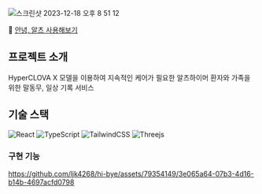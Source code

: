 
![스크린샷 2023-12-18 오후 8 51 12](https://github.com/ljk4268/hi-bye/assets/79354149/5ecc729b-edd8-4cc4-91ce-d884c290da22)

💬 [안녕, 알츠 사용해보기](http://localhost:3000/alz/patientPage)

## 프로젝트 소개

HyperCLOVA X 모델을 이용하여 지속적인 케어가 필요한 알츠하이머 환자와 가족을 위한 말동무, 일상 기록 서비스


## 기술 스택

![React](https://img.shields.io/badge/react-%2320232a.svg?style=for-the-badge&logo=react&logoColor=%2361DAFB)
![TypeScript](https://img.shields.io/badge/typescript-%23007ACC.svg?style=for-the-badge&logo=typescript&logoColor=white)
![TailwindCSS](https://img.shields.io/badge/tailwindcss-%2338B2AC.svg?style=for-the-badge&logo=tailwind-css&logoColor=white)
![Threejs](https://img.shields.io/badge/Zustand-black?style=for-the-badge&logo=Zustand&logoColor=white)

### 구현 기능
https://github.com/ljk4268/hi-bye/assets/79354149/3e065a64-07b3-4d16-b14b-4697acfd0798

